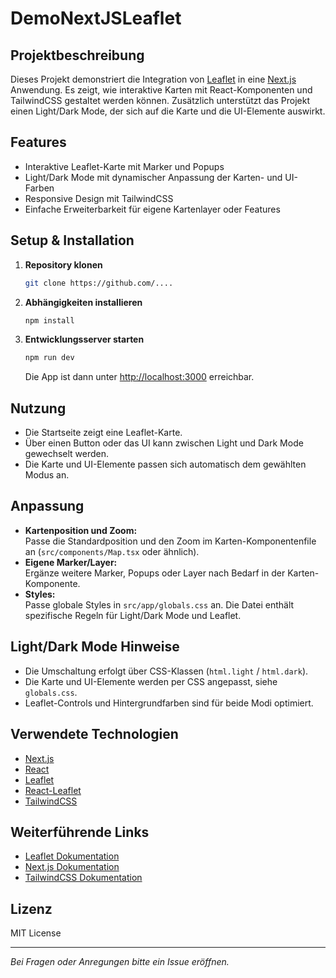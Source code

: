 # DemoNextJSLeaflet

## Projektbeschreibung

Dieses Projekt demonstriert die Integration von [Leaflet](https://leafletjs.com/) in eine [Next.js](https://nextjs.org/) Anwendung. Es zeigt, wie interaktive Karten mit React-Komponenten und TailwindCSS gestaltet werden können. Zusätzlich unterstützt das Projekt einen Light/Dark Mode, der sich auf die Karte und die UI-Elemente auswirkt.

## Features

- Interaktive Leaflet-Karte mit Marker und Popups
- Light/Dark Mode mit dynamischer Anpassung der Karten- und UI-Farben
- Responsive Design mit TailwindCSS
- Einfache Erweiterbarkeit für eigene Kartenlayer oder Features

## Setup & Installation

1. **Repository klonen**
   ```bash
   git clone https://github.com/....
   ```

2. **Abhängigkeiten installieren**
   ```bash
   npm install
   ```

3. **Entwicklungsserver starten**
   ```bash
   npm run dev
   ```
   Die App ist dann unter [http://localhost:3000](http://localhost:3000) erreichbar.

## Nutzung

- Die Startseite zeigt eine Leaflet-Karte.
- Über einen Button oder das UI kann zwischen Light und Dark Mode gewechselt werden.
- Die Karte und UI-Elemente passen sich automatisch dem gewählten Modus an.

## Anpassung

- **Kartenposition und Zoom:**  
  Passe die Standardposition und den Zoom im Karten-Komponentenfile an (`src/components/Map.tsx` oder ähnlich).
- **Eigene Marker/Layer:**  
  Ergänze weitere Marker, Popups oder Layer nach Bedarf in der Karten-Komponente.
- **Styles:**  
  Passe globale Styles in `src/app/globals.css` an. Die Datei enthält spezifische Regeln für Light/Dark Mode und Leaflet.

## Light/Dark Mode Hinweise

- Die Umschaltung erfolgt über CSS-Klassen (`html.light` / `html.dark`).
- Die Karte und UI-Elemente werden per CSS angepasst, siehe `globals.css`.
- Leaflet-Controls und Hintergrundfarben sind für beide Modi optimiert.

## Verwendete Technologien

- [Next.js](https://nextjs.org/)
- [React](https://react.dev/)
- [Leaflet](https://leafletjs.com/)
- [React-Leaflet](https://react-leaflet.js.org/)
- [TailwindCSS](https://tailwindcss.com/)

## Weiterführende Links

- [Leaflet Dokumentation](https://leafletjs.com/reference.html)
- [Next.js Dokumentation](https://nextjs.org/docs)
- [TailwindCSS Dokumentation](https://tailwindcss.com/docs)

## Lizenz

MIT License

---

*Bei Fragen oder Anregungen bitte ein Issue eröffnen.*
